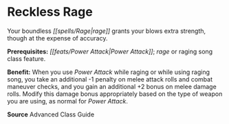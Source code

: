 ﻿---
cssclass: [feats]

---
# Reckless Rage

Your boundless _[[spells/Rage|rage]]_ grants your blows extra strength, though at the expense of accuracy.

**Prerequisites:** _[[feats/Power Attack|Power Attack]]_; _rage_ or raging song class feature.

**Benefit:** When you use _Power Attack_ while raging or while using raging song, you take an additional -1 penalty on melee attack rolls and combat maneuver checks, and you gain an additional +2 bonus on melee damage rolls. Modify this damage bonus appropriately based on the type of weapon you are using, as normal for _Power Attack_.

**Source** Advanced Class Guide